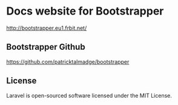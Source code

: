 # Docs website for Bootstrapper

http://bootstrapper.eu1.frbit.net/

## Bootstrapper Github

https://github.com/patricktalmadge/bootstrapper

## License

Laravel is open-sourced software licensed under the MIT License.
